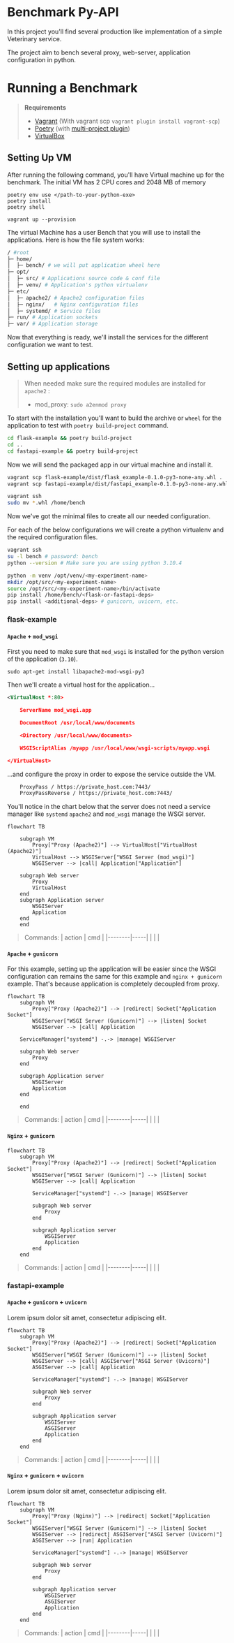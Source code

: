 # Benchmark Py-API

In this project you'll find several production like implementation of a simple Veterinary service.

The project aim to bench several proxy, web-server, application configuration in python.

# Running a Benchmark 

> **Requirements**
> - [Vagrant](https://www.vagrantup.com/) (With vagrant scp `vagrant plugin install vagrant-scp`)
> - [Poetry](https://python-poetry.org/) (with [multi-project plugin](https://pypi.org/project/poetry-multiproject-plugin/))
> - [VirtualBox](https://www.virtualbox.org/)

## Setting Up VM
After running the following command, you'll have Virtual machine up for the benchmark.
The initial VM has 2 CPU cores and 2048 MB of memory
``` 
poetry env use </path-to-your-python-exe>
poetry install
poetry shell

vagrant up --provision
```
The virtual Machine has a user Bench that you will use to install the applications.
Here is how the file system works:

```bash
/ #root
├─ home/
│  ├─ bench/ # we will put application wheel here
├─ opt/
│  ├─ src/ # Applications source code & conf file
│  ├─ venv/ # Application's python virtualenv
├─ etc/ 
│  ├─ apache2/ # Apache2 configuration files
│  ├─ nginx/   # Nginx configuration files
│  ├─ systemd/ # Service files
├─ run/ # Application sockets
├─ var/ # Application storage
```

Now that everything is ready, we'll install the services for the different configuration we want to test.



## Setting up applications

> When needed make sure the required modules are installed for `apache2` :
> - mod_proxy: `sudo a2enmod proxy`

To start with the installation you'll want to build the archive or `wheel` for the application to test with `poetry build-project` command.

```bash
cd flask-example && poetry build-project
cd ..
cd fastapi-example && poetry build-project
```

Now we will send the packaged app in our virtual machine and install it.

```bash
vagrant scp flask-example/dist/flask_example-0.1.0-py3-none-any.whl .
vagrant scp fastapi-example/dist/fastapi_example-0.1.0-py3-none-any.whl .

vagrant ssh
sudo mv *.whl /home/bench
```

Now we've got the minimal files to create all our needed configuration.

For each of the below configurations we will create a python virtualenv and the required configuration files.

```bash
vagrant ssh
su -l bench # password: bench
python --version # Make sure you are using python 3.10.4

python -m venv /opt/venv/<my-experiment-name>
mkdir /opt/src/<my-experiment-name>
source /opt/src/<my-experiment-name>/bin/activate
pip install /home/bench/<flask-or-fastapi-deps>
pip install <additional-deps> # gunicorn, uvicorn, etc.
```

### flask-example
#### `Apache` + `mod_wsgi` 

First you need to make sure that `mod_wsgi` is installed for the python version of the application (`3.10`).

`sudo apt-get install libapache2-mod-wsgi-py3`

Then we'll create a virtual host for the application...
```xml
<VirtualHost *:80>

    ServerName mod_wsgi.app

    DocumentRoot /usr/local/www/documents

    <Directory /usr/local/www/documents>

    WSGIScriptAlias /myapp /usr/local/www/wsgi-scripts/myapp.wsgi

</VirtualHost>
```
...and configure the proxy in order to expose the service outside the VM.
```xml
    ProxyPass / https://private_host.com:7443/
    ProxyPassReverse / https://private_host.com:7443/
```


You'll notice in the chart below that the server does not need a service manager like `systemd`
`apache2` and `mod_wsgi` manage the WSGI server.

```mermaid
flowchart TB

    subgraph VM
        Proxy["Proxy (Apache2)"] --> VirtualHost["VirtualHost (Apache2)"]
        VirtualHost --> WSGIServer["WSGI Server (mod_wsgi)"]
        WSGIServer --> |call| Application["Application"]

    subgraph Web server
        Proxy
        VirtualHost
    end
    subgraph Application server
        WSGIServer
        Application
    end
    end
```

> Commands:
> | action | cmd |
> |--------|-----|
> |        |     |

#### `Apache` + `gunicorn`
For this example, setting up the application will be easier since the WSGI configuration can remains the same for this example and `nginx + gunicorn` example. That's because application is completely decoupled from proxy.

```mermaid
flowchart TB
    subgraph VM
        Proxy["Proxy (Apache2)"] --> |redirect| Socket["Application Socket"]
        WSGIServer["WSGI Server (Gunicorn)"] --> |listen| Socket
        WSGIServer --> |call| Application

    ServiceManager["systemd"] -.-> |manage| WSGIServer

    subgraph Web server
        Proxy
    end

    subgraph Application server
        WSGIServer
        Application
    end

    end
```

> Commands:
> | action | cmd |
> |--------|-----|
> |        |     |

#### `Nginx` + `gunicorn`
 
```mermaid
flowchart TB
    subgraph VM
        Proxy["Proxy (Apache2)"] --> |redirect| Socket["Application Socket"]
        WSGIServer["WSGI Server (Gunicorn)"] --> |listen| Socket
        WSGIServer --> |call| Application

        ServiceManager["systemd"] -.-> |manage| WSGIServer

        subgraph Web server
            Proxy
        end

        subgraph Application server
            WSGIServer
            Application
        end
    end
```

> Commands:
> | action | cmd |
> |--------|-----|
> |        |     |

### fastapi-example
#### `Apache`  + `gunicorn` + `uvicorn`
Lorem ipsum dolor sit amet, consectetur adipiscing elit.

```mermaid
flowchart TB
    subgraph VM
        Proxy["Proxy (Apache2)"] --> |redirect| Socket["Application Socket"]
        WSGIServer["WSGI Server (Gunicorn)"] --> |listen| Socket
        WSGIServer --> |call| ASGIServer["ASGI Server (Uvicorn)"]
        ASGIServer --> |call| Application

        ServiceManager["systemd"] -.-> |manage| WSGIServer

        subgraph Web server
            Proxy
        end

        subgraph Application server
            WSGIServer
            ASGIServer
            Application
        end
    end
```

> Commands:
> | action | cmd |
> |--------|-----|
> |        |     |

#### `Nginx`  + `gunicorn` + `uvicorn`
Lorem ipsum dolor sit amet, consectetur adipiscing elit.

```mermaid
flowchart TB
    subgraph VM
        Proxy["Proxy (Nginx)"] --> |redirect| Socket["Application Socket"]
        WSGIServer["WSGI Server (Gunicorn)"] --> |listen| Socket
        WSGIServer --> |redirect| ASGIServer["ASGI Server (Uvicorn)"]
        ASGIServer --> |run| Application

        ServiceManager["systemd"] -.-> |manage| WSGIServer

        subgraph Web server
            Proxy
        end

        subgraph Application server
            WSGIServer
            ASGIServer
            Application
        end
    end
```


> Commands:
> | action | cmd |
> |--------|-----|
> |        |     |

